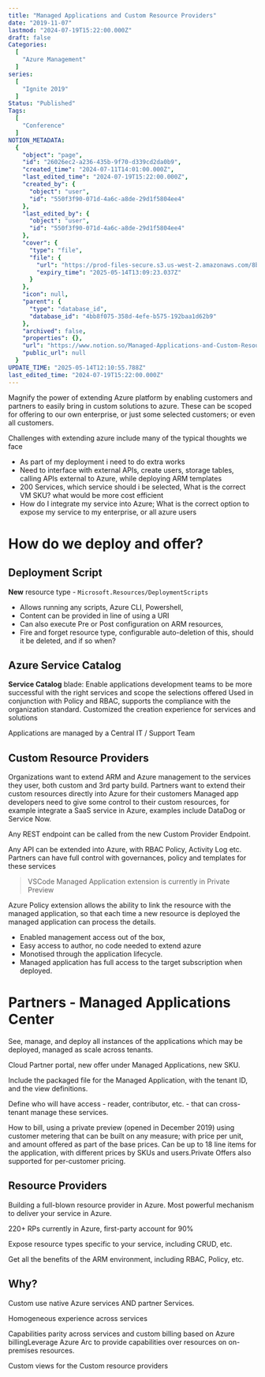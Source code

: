 ```yaml
---
title: "Managed Applications and Custom Resource Providers"
date: "2019-11-07"
lastmod: "2024-07-19T15:22:00.000Z"
draft: false
Categories:
  [
    "Azure Management"
  ]
series:
  [
    "Ignite 2019"
  ]
Status: "Published"
Tags:
  [
    "Conference"
  ]
NOTION_METADATA:
  {
    "object": "page",
    "id": "26026ec2-a236-435b-9f70-d339cd2da0b9",
    "created_time": "2024-07-11T14:01:00.000Z",
    "last_edited_time": "2024-07-19T15:22:00.000Z",
    "created_by": {
      "object": "user",
      "id": "550f3f90-071d-4a6c-a8de-29d1f5804ee4"
    },
    "last_edited_by": {
      "object": "user",
      "id": "550f3f90-071d-4a6c-a8de-29d1f5804ee4"
    },
    "cover": {
      "type": "file",
      "file": {
        "url": "https://prod-files-secure.s3.us-west-2.amazonaws.com/8bc3c4f0-c291-4309-a955-a5876c66b3de/abcf8863-d763-48fa-a379-3630ae167076/Managed-apps.jpg?X-Amz-Algorithm=AWS4-HMAC-SHA256&X-Amz-Content-Sha256=UNSIGNED-PAYLOAD&X-Amz-Credential=ASIAZI2LB466QZT7DB5G%2F20250514%2Fus-west-2%2Fs3%2Faws4_request&X-Amz-Date=20250514T120923Z&X-Amz-Expires=3600&X-Amz-Security-Token=IQoJb3JpZ2luX2VjEFwaCXVzLXdlc3QtMiJHMEUCIQD0fuWIrCqgak16VjFqzUDaGGPmEd6%2Bi4ug3is%2ByhZipQIgCD38fsERZMn38iecjD26PGlgJnAUmuCUgw8APF%2Fn5asq%2FwMIFRAAGgw2Mzc0MjMxODM4MDUiDFTPkIC1JSu6Rasj6ircAwEx2UfxFUzMeBTIjBHwVXoMG158vEghuXUHJdzBcdR2NCMoeAM3pn9HUKhnZEdFBi936aCFpZKkjTQlv%2BZett9gDoYawifQvGxoix6pkUiE0A5JsFzQABZRz%2FZnj4d86dpcU9p2UaiY%2B0Y3ppZsd2U0mQWTDwGlhMgIZxbpF78D9TlP86pRpYj6sROeVGfmBuIGGZX1aH2MyYnQVo%2BgeSZ6vGdDcydmNATAc%2Fsl7gqxmosUCMfEv7mGopdsyiyLHDVqBxYqrXG%2BtPVJizkob5uWnI3BavB5DPXd6WHOF3z3%2FRdi8H%2BDcoUpyqhB2U%2Fe34xub7kPCdvU8r6eZ1fnb2r2B94A56IYT%2FIMV0n%2B17jnObkksNRK5pk88Hv4YMYS1dhnPltnBBeXRZLPKsrHwf%2BGHSINqbIzQ7gYYYlLBa3s2ILaE0zgzqNzQTGRD%2BYMWPqBoK%2FptrAWWWmldIGgJT0kFVW40LNEx9GShvg8zwiX4r4wg9sdnbK7SMEcdV0GgaeA%2Fgd4%2B75oIMxSjXfIHsnDy56pVc0gmdIbYHQZ%2FYCA52IvydehKAZ6fVujGLeU6hxrz5vIithgAXxU%2Fy4O13%2F7lHqTjbrKcaziG7MpCxFHMfAceUEVA5eip94PMImGksEGOqUBA2GBoYj9u39%2FFYYpNpSzN92Q6eWWbanFnVSperWQe7xuE8GyXpPhKgJgvPxZn8sOw4jaPjIRKZf0mXMN3viNflA3myYzpdHdOIGn3g%2FlvXsMhjQ1zbyzyy0AjU42aBAj2dDDLoaHywWvQ5ov1SI4S3bUZiIi%2BJJ0AqHxz8mkysrShyhZHEh4H4MgEzDwOfxi1o0PPFx5Mmqzx6kmzCRMyghu99t0&X-Amz-Signature=44ea091af7920f25c51b238fc9d1d683e48f46f7f4dcd05d3f6f2290826b33a2&X-Amz-SignedHeaders=host&x-id=GetObject",
        "expiry_time": "2025-05-14T13:09:23.037Z"
      }
    },
    "icon": null,
    "parent": {
      "type": "database_id",
      "database_id": "4bb8f075-358d-4efe-b575-192baa1d62b9"
    },
    "archived": false,
    "properties": {},
    "url": "https://www.notion.so/Managed-Applications-and-Custom-Resource-Providers-26026ec2a236435b9f70d339cd2da0b9",
    "public_url": null
  }
UPDATE_TIME: "2025-05-14T12:10:55.788Z"
last_edited_time: "2024-07-19T15:22:00.000Z"
---
```


Magnify the power of extending Azure platform by enabling customers and partners to easily bring in custom solutions to azure. These can be scoped for offering to our own enterprise, or just some selected customers; or even all customers.

  Challenges with extending azure include many of the typical thoughts we face

* As part of my deployment i need to do extra works
* Need to interface with external APIs, create users, storage tables, calling APIs external to Azure, while deploying ARM templates
* 200 Services, which service should i be selected, What is the correct VM SKU? what would be more cost efficient
* How do I integrate my service into Azure; What is the correct option to expose my service to my enterprise, or all azure users
# How do we deploy and offer?

## Deployment Script

**New** resource type - `Microsoft.Resources/DeploymentScripts`

* Allows running any scripts, Azure CLI, Powershell,
* Content can be provided in line of using a URI
* Can also execute Pre or Post configuration on ARM resources,
* Fire and forget resource type, configurable auto-deletion of this, should it be deleted, and if so when?
## Azure Service Catalog

**Service Catalog** blade: Enable applications development teams to be more successful with the right services and scope the selections offered
Used in conjunction with Policy and RBAC, supports the compliance with the organization standard. Customized the creation experience for services and solutions

Applications are managed by a Central IT / Support Team

## Custom Resource Providers

Organizations want to extend ARM and Azure management to the services they user, both custom and 3rd party build.
Partners want to extend their custom resources directly into Azure for their customers
Managed app developers need to give some control to their custom resources, for example integrate a SaaS service in Azure, examples include DataDog or Service Now.

Any REST endpoint can be called from the new Custom Provider Endpoint.

Any API can be extended into Azure, with RBAC Policy, Activity Log etc.
Partners can have full control with governances, policy and templates for these services

> VSCode Managed Application extension is currently in Private Preview

Azure Policy extension allows the ability to link the resource with the managed application, so that each time a new resource is deployed the managed application can process the details.

* Enabled management access out of the box,
* Easy access to author, no code needed to extend azure
* Monotised through the application lifecycle.
* Managed application has full access to the target subscription when deployed.
# Partners - Managed Applications Center

See, manage, and deploy all instances of the applications which may be deployed, managed as scale across tenants.

Cloud Partner portal, new offer under Managed Applications, new SKU.

Include the packaged file for the Managed Application, with the tenant ID, and the view definitions.

Define who will have access - reader, contributor, etc. - that can cross-tenant manage these services.

How to bill, using a private preview (opened in December 2019) using customer metering that can be built on any measure; with price per unit, and amount offered as part of the base prices. Can be up to 18 line items for the application, with different prices by SKUs and users.Private Offers also supported for per-customer pricing.

## Resource Providers

Building a full-blown resource provider in Azure. Most powerful mechanism to deliver your service in Azure.

220+ RPs currently in Azure, first-party account for 90%

Expose resource types specific to your service, including CRUD, etc.

Get all the benefits of the ARM environment, including RBAC, Policy, etc.

## Why?

Custom use native Azure services AND partner Services.

Homogeneous experience across services

Capabilities parity across services and custom billing based on Azure billingLeverage Azure Arc to provide capabilities over resources on on-premises resources.

Custom views for the Custom resource providers

